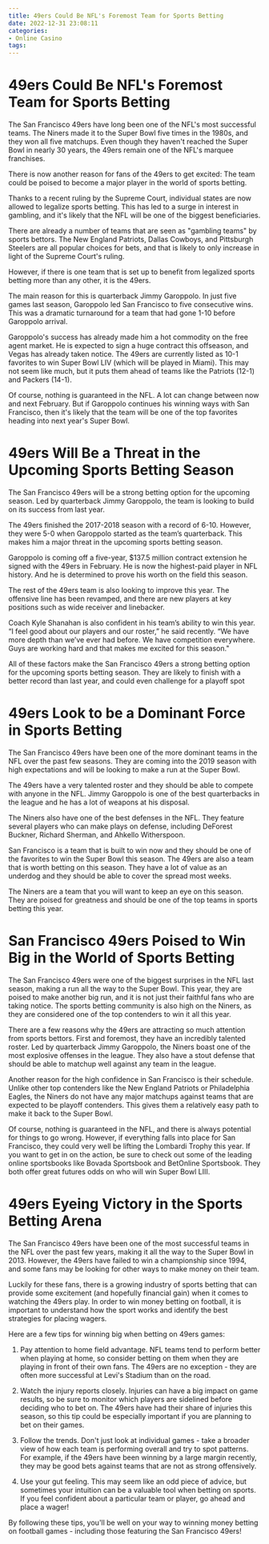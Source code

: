 ```yaml
---
title: 49ers Could Be NFL's Foremost Team for Sports Betting
date: 2022-12-31 23:08:11
categories:
- Online Casino
tags:
---
```



#  49ers Could Be NFL's Foremost Team for Sports Betting

The San Francisco 49ers have long been one of the NFL's most successful teams. The Niners made it to the Super Bowl five times in the 1980s, and they won all five matchups. Even though they haven't reached the Super Bowl in nearly 30 years, the 49ers remain one of the NFL's marquee franchises.

There is now another reason for fans of the 49ers to get excited: The team could be poised to become a major player in the world of sports betting.

Thanks to a recent ruling by the Supreme Court, individual states are now allowed to legalize sports betting. This has led to a surge in interest in gambling, and it's likely that the NFL will be one of the biggest beneficiaries.

There are already a number of teams that are seen as "gambling teams" by sports bettors. The New England Patriots, Dallas Cowboys, and Pittsburgh Steelers are all popular choices for bets, and that is likely to only increase in light of the Supreme Court's ruling.

However, if there is one team that is set up to benefit from legalized sports betting more than any other, it is the 49ers.

The main reason for this is quarterback Jimmy Garoppolo. In just five games last season, Garoppolo led San Francisco to five consecutive wins. This was a dramatic turnaround for a team that had gone 1-10 before Garoppolo arrival.

Garoppolo's success has already made him a hot commodity on the free agent market. He is expected to sign a huge contract this offseason, and Vegas has already taken notice. The 49ers are currently listed as 10-1 favorites to win Super Bowl LIV (which will be played in Miami). This may not seem like much, but it puts them ahead of teams like the Patriots (12-1) and Packers (14-1).

Of course, nothing is guaranteed in the NFL. A lot can change between now and next February. But if Garoppolo continues his winning ways with San Francisco, then it's likely that the team will be one of the top favorites heading into next year's Super Bowl.

#  49ers Will Be a Threat in the Upcoming Sports Betting Season

The San Francisco 49ers will be a strong betting option for the upcoming season. Led by quarterback Jimmy Garoppolo, the team is looking to build on its success from last year.

The 49ers finished the 2017-2018 season with a record of 6-10. However, they were 5-0 when Garoppolo started as the team’s quarterback. This makes him a major threat in the upcoming sports betting season.

Garoppolo is coming off a five-year, $137.5 million contract extension he signed with the 49ers in February. He is now the highest-paid player in NFL history. And he is determined to prove his worth on the field this season.

The rest of the 49ers team is also looking to improve this year. The offensive line has been revamped, and there are new players at key positions such as wide receiver and linebacker.

Coach Kyle Shanahan is also confident in his team’s ability to win this year. “I feel good about our players and our roster,” he said recently. “We have more depth than we’ve ever had before. We have competition everywhere. Guys are working hard and that makes me excited for this season."

All of these factors make the San Francisco 49ers a strong betting option for the upcoming sports betting season. They are likely to finish with a better record than last year, and could even challenge for a playoff spot

#  49ers Look to be a Dominant Force in Sports Betting 

The San Francisco 49ers have been one of the more dominant teams in the NFL over the past few seasons. They are coming into the 2019 season with high expectations and will be looking to make a run at the Super Bowl.

The 49ers have a very talented roster and they should be able to compete with anyone in the NFL. Jimmy Garoppolo is one of the best quarterbacks in the league and he has a lot of weapons at his disposal.

The Niners also have one of the best defenses in the NFL. They feature several players who can make plays on defense, including DeForest Buckner, Richard Sherman, and Ahkello Witherspoon.

San Francisco is a team that is built to win now and they should be one of the favorites to win the Super Bowl this season. The 49ers are also a team that is worth betting on this season. They have a lot of value as an underdog and they should be able to cover the spread most weeks.

The Niners are a team that you will want to keep an eye on this season. They are poised for greatness and should be one of the top teams in sports betting this year.

#  San Francisco 49ers Poised to Win Big in the World of Sports Betting 

The San Francisco 49ers were one of the biggest surprises in the NFL last season, making a run all the way to the Super Bowl. This year, they are poised to make another big run, and it is not just their faithful fans who are taking notice. The sports betting community is also high on the Niners, as they are considered one of the top contenders to win it all this year.

There are a few reasons why the 49ers are attracting so much attention from sports bettors. First and foremost, they have an incredibly talented roster. Led by quarterback Jimmy Garoppolo, the Niners boast one of the most explosive offenses in the league. They also have a stout defense that should be able to matchup well against any team in the league.

Another reason for the high confidence in San Francisco is their schedule. Unlike other top contenders like the New England Patriots or Philadelphia Eagles, the Niners do not have any major matchups against teams that are expected to be playoff contenders. This gives them a relatively easy path to make it back to the Super Bowl.

Of course, nothing is guaranteed in the NFL, and there is always potential for things to go wrong. However, if everything falls into place for San Francisco, they could very well be lifting the Lombardi Trophy this year. If you want to get in on the action, be sure to check out some of the leading online sportsbooks like Bovada Sportsbook and BetOnline Sportsbook. They both offer great futures odds on who will win Super Bowl LIII.

#  49ers Eyeing Victory in the Sports Betting Arena

The San Francisco 49ers have been one of the most successful teams in the NFL over the past few years, making it all the way to the Super Bowl in 2013. However, the 49ers have failed to win a championship since 1994, and some fans may be looking for other ways to make money on their team.

Luckily for these fans, there is a growing industry of sports betting that can provide some excitement (and hopefully financial gain) when it comes to watching the 49ers play. In order to win money betting on football, it is important to understand how the sport works and identify the best strategies for placing wagers.

Here are a few tips for winning big when betting on 49ers games:

1. Pay attention to home field advantage. NFL teams tend to perform better when playing at home, so consider betting on them when they are playing in front of their own fans. The 49ers are no exception - they are often more successful at Levi's Stadium than on the road.

2. Watch the injury reports closely. Injuries can have a big impact on game results, so be sure to monitor which players are sidelined before deciding who to bet on. The 49ers have had their share of injuries this season, so this tip could be especially important if you are planning to bet on their games.

3. Follow the trends. Don't just look at individual games - take a broader view of how each team is performing overall and try to spot patterns. For example, if the 49ers have been winning by a large margin recently, they may be good bets against teams that are not as strong offensively.

4. Use your gut feeling. This may seem like an odd piece of advice, but sometimes your intuition can be a valuable tool when betting on sports. If you feel confident about a particular team or player, go ahead and place a wager!

By following these tips, you'll be well on your way to winning money betting on football games - including those featuring the San Francisco 49ers!